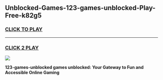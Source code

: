 
## Unblocked-Games-123-games-unblocked-Play-Free-k82g5
<h3>
<a href="https://premium76.site?title=123-games-unblocked&ref=17A">CLICK TO PLAY</a></h3>
<hr>

<h3>
<a href="https://premium76.site?title=123-games-unblocked&ref=17A">CLICK 2 PLAY</a>
  
</h3>

<a href="https://premium76.site?title=123-games-unblocked&ref=17A"><img src="https://clearcache.store/games.png"></a>


**123-games-unblocked games unblocked: Your Gateway to Fun and Accessible Online Gaming**
